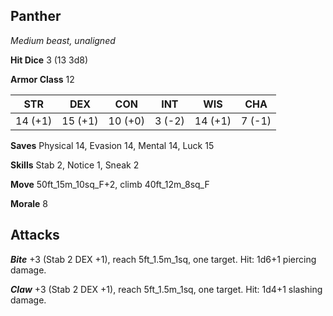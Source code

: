 ## Panther

*Medium beast, unaligned*

**Hit Dice** 3 (13 3d8)

**Armor Class** 12

| STR     | DEX     | CON     | INT     | WIS     | CHA     |
|---------|---------|---------|---------|---------|---------|
| 14 (+1) | 15 (+1) | 10 (+0) |  3 (-2) | 14 (+1) |  7 (-1) |

**Saves** Physical 14, Evasion 14, Mental 14, Luck 15

**Skills** Stab 2, Notice 1, Sneak 2

**Move** 50ft\_15m\_10sq\_F+2, climb 40ft\_12m\_8sq\_F

**Morale** 8

## Attacks

***Bite*** +3 (Stab 2 DEX +1), reach 5ft\_1.5m\_1sq, one target. Hit: 1d6+1 piercing damage.

***Claw*** +3 (Stab 2 DEX +1), reach 5ft\_1.5m\_1sq, one target. Hit: 1d4+1 slashing damage.

